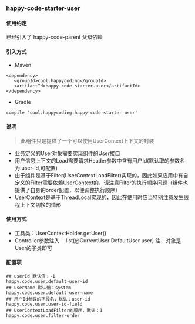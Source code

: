 ### happy-code-starter-user
#### 使用约定

已经引入了 happy-code-parent 父级依赖

#### 引入方式

- Maven

```
<dependency>
   <groupId>cool.happycoding</groupId>
   <artifactId>happy-code-starter-user</artifactId>
</dependency>
```    

- Gradle

```
compile 'cool.happycoding:happy-code-starter-user'
```

#### 说明
> 此组件只是提供了一个可以使用UserContext上下文的封装

- 业务定义的User对象需要实现组件的User接口
- 用户信息上下文的Load需要请求Header参数中含有用户Id(默认取的参数名为:user-id,可配置)
- 由于组件是基于Filter(UserContextLoadFilter)实现的，因此如果应用中有自定义的Filter需要依赖UserContext的，请注意Filter的执行顺序问题（组件也提供了自身的order配置，以便调整执行顺序）
- UserContext是基于ThreadLocal实现的，因此在使用时应当特别注意发生线程上下文切换的情形

#### 使用方式
- 工具类：UserContextHolder.getUser()
- Controller参数注入： list(@CurrentUser DefaultUser user) 注：对象是User的子类即可

#### 配置项

    ## userId 默认值：-1
    happy.code.user.default-user-id
    ## userName 默认值：system
    happy.code.user.default-user-name
    ## 用户Id参数的字段名，默认：user-id
    happy.code.user.user-id-field
    ## UserContextLoadFilter的顺序，默认：1
    happy.code.user.filter-order